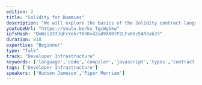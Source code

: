 ```yaml
---
edition: 2
title: "Solidity for Dummies"
description: "We will explore the basics of the Solidity contract language using examples."
youtubeUrl: "https://youtu.be/kx_TgcWgbkw"
ipfsHash: "QmWzi337JqFcYehrTKhKv42u49XN9tP2LFxKXcEAR3xb33"
duration: 818
expertise: "Beginner"
type: "Talk"
track: "Developer Infrastructure"
keywords: ['language','code','compiler','javascript','types','contract','evm','security','standards','token','ide','tools','community','vote']
tags: ['Developer Infrastructure']
speakers: ['Hudson Jameson','Piper Merriam']
---
```

